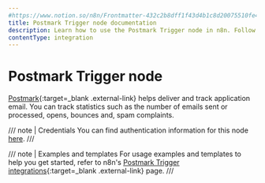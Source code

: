 ```yaml
---
#https://www.notion.so/n8n/Frontmatter-432c2b8dff1f43d4b1c8d20075510fe4
title: Postmark Trigger node documentation
description: Learn how to use the Postmark Trigger node in n8n. Follow technical documentation to integrate Postmark Trigger node into your workflows.
contentType: integration
---
```


# Postmark Trigger node

[Postmark](https://postmarkapp.com){:target=_blank .external-link} helps deliver and track application email. You can track statistics such as the number of emails sent or processed, opens, bounces and, spam complaints.

/// note | Credentials
You can find authentication information for this node [here](/integrations/builtin/credentials/postmark/).
///

///  note  | Examples and templates
For usage examples and templates to help you get started, refer to n8n's [Postmark Trigger integrations](https://n8n.io/integrations/postmark-trigger/){:target=_blank .external-link} page.
///
